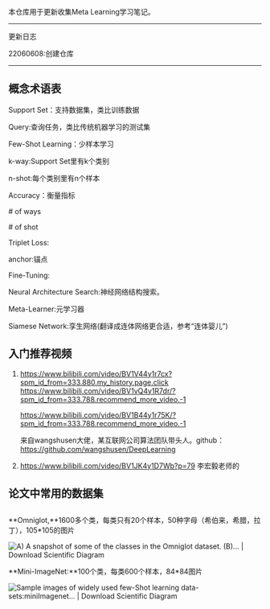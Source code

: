 本仓库用于更新收集Meta Learning学习笔记。

---

更新日志

22060608:创建仓库

---

## 概念术语表

Support Set：支持数据集，类比训练数据

Query:查询任务，类比传统机器学习的测试集

Few-Shot Learning：少样本学习

k-way:Support Set里有k个类别

n-shot:每个类别里有n个样本

Accuracy：衡量指标

\# of ways

\# of shot

Triplet Loss:

anchor:锚点

Fine-Tuning:

Neural Architecture Search:神经网络结构搜索。

Meta-Learner:元学习器

Siamese Network:孪生网络(翻译成连体网络更合适，参考“连体婴儿”)

## 入门推荐视频

1. https://www.bilibili.com/video/BV1V44y1r7cx?spm_id_from=333.880.my_history.page.click
   https://www.bilibili.com/video/BV1vQ4y1R7dr/?spm_id_from=333.788.recommend_more_video.-1

   https://www.bilibili.com/video/BV1B44y1r75K/?spm_id_from=333.788.recommend_more_video.-1

   来自wangshusen大佬，某互联网公司算法团队带头人。github：https://github.com/wangshusen/DeepLearning

2. https://www.bilibili.com/video/BV1JK4y1D7Wb?p=79
   李宏毅老师的

## 论文中常用的数据集

## 

**Omniglot,**1600多个类，每类只有20个样本，50种字母（希伯来，希腊，拉丁），105*105的图片

![A) A snapshot of some of the classes in the Omniglot dataset. (B)... |  Download Scientific Diagram](https://www.researchgate.net/publication/345010738/figure/fig6/AS:974721902460949@1609403219583/A-A-snapshot-of-some-of-the-classes-in-the-Omniglot-dataset-B-The-sample-N-way.png)

**Mini-ImageNet:**100个类，每类600个样本，84*84图片

![Sample images of widely used few-Shot learning data-sets:miniImagenet... |  Download Scientific Diagram](https://www.researchgate.net/profile/Shruti-Jadon-2/publication/343600770/figure/fig1/AS:923599858855936@1597214774024/Sample-images-of-widely-used-few-Shot-learning-data-setsminiImagenet-and-Omniglot.ppm)